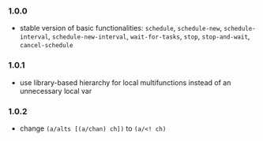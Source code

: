 ### 1.0.0
- stable version of basic functionalities: `schedule`, `schedule-new`, `schedule-interval`, `schedule-new-interval`,
`wait-for-tasks`, `stop`, `stop-and-wait`, `cancel-schedule`

### 1.0.1
- use library-based hierarchy for local multifunctions instead of an unnecessary local var

### 1.0.2
- change `(a/alts [(a/chan) ch])` to `(a/<! ch)`